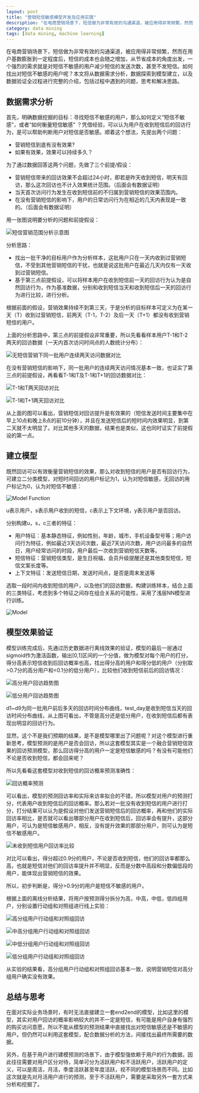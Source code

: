 ```yaml
---
layout: post
title: "营销短信敏感模型开发及应用实践"
description: "在电商营销场景下，短信做为非常有效的沟通渠道，被应用得非常频繁，然而在用户基数膨胀到一定程度后，短信的成本也会随之增加，从节省成本的角度出发，一个强烈的需求就是对短信不敏感的用户减少短信的发送次数，甚至不发短信。这里的关键就是如何找出短信不敏感的用户，本文将介绍如何找出短信不敏感用户的整体分析过程，以及对这类场景的总结与思考。"
category: data mining
tags: [data mining, machine learning]
---
```


在电商营销场景下，短信做为非常有效的沟通渠道，被应用得非常频繁，然而在用户基数膨胀到一定程度后，短信的成本也会随之增加，从节省成本的角度出发，一个强烈的需求就是对短信不敏感的用户减少短信的发送次数，甚至不发短信。如何找出对短信不敏感的用户呢？本文将从数据需求分析，数据探索到模型建立，以及数据验证全过程进行完整的介绍，包括过程中遇到的问题，思考和解决思路。

## 数据需求分析

首先，明确数据挖掘的目标：寻找短信不敏感的用户，那么如何定义“短信不敏感”，或者“如何衡量短信敏感” ？凭借经验，可以认为用户在收到短信后的回访行为，是可以帮助判断用户对短信是否敏感。顺着这个想法，先提出两个问题：

* 营销短信到底有没有效果?
* 如果有效果，效果可以持续多久？

为了通过数据回答这两个问题，先做了三个前提/假设：

* 营销短信带来的回访效果不会超过24小时，即若是昨天收到短信，明天有回访，那么这次回访也不计入效果统计范围。（后面会有数据证明）
* 当天首次访问行为发生在收到短信前的不归属到营销短信的效果范围内。
* 在没有营销短信的影响下，用户的日常访问行为在相近的几天内表现是一致的。（后面会有数据证明）

用一张图说明要分析的问题和前提假设：

![短信营销范围分析示意图](https://ws3.sinaimg.cn/large/0069RVTdgy1fuwrceyfhwj30hs058aat.jpg)

分析思路：

* 找出一批干净的目标用户作为分析样本，这批用户只在一天内收到过营销短信，不受到其他营销短信的干扰，也就是说这批用户在最近几天内仅有一天收到过营销短信。
* 基于第三点前提假设，可以将样本用户在收到短信前一天的回访行为认为是自然回访行为，作为基准数据，分别和收到短信当天和收到短信后一天的回访行为进行比较，进行分析。

根据前面的假设，营销效果持续不到第三天，于是分析的目标样本可定义为在某一天（T）收到过营销短信，前两天（T-1，T-2）及后一天（T+1）都没有收到营销短信的用户。

上面的分析思路中，第三点的前提假设非常重要，所以先看看样本用户T-1和T-2两天的回访数据（一天内首次访问时间点的人数统计分布）：

![无短信营销下同一批用户连续两天访问数据对比](https://ws4.sinaimg.cn/large/0069RVTdgy1fuwr9qqgc9j308w05vmxo.jpg)

在没有营销短信的影响下，同一批用户的连续两天访问情况基本一致，也证实了第三点的前提假设，再看看T-1和T及T-1和T+1的回访数据对比：

![T-1和T两天回访对比](https://ws3.sinaimg.cn/large/0069RVTdgy1fuwr9qjl00j308w066q3e.jpg)

![T-1和T+1两天回访对比](https://ws2.sinaimg.cn/large/0069RVTdgy1fuwr9qcy1lj308w062q3g.jpg)

从上面的图可以看出，营销短信对回访提升是有效果的（短信发送时间主要集中在早上10点和晚上8点的前10分钟），并且在发送短信后的短时间内效果明显，到第二天就不太明显了。对比其他多天的数据，结果也是类似，这也同时证实了前提假设的第一点。

## 建立模型

既然回访可以有效衡量营销短信的效果，那么对收到短信的用户是否有回访行为，可建立二分类模型，对短时间回访的用户标记为1，认为对短信敏感，无回访的用户标记为0，认为对短信不敏感：

![Model Function](https://ws3.sinaimg.cn/large/0069RVTdgy1fuwrewyaflj302s00rq2u.jpg)

u表示用户，s表示用户收到的短信，c表示上下文环境，y表示用户是否回访。

分别构建u，s，c三者的特征：

* 用户特征：基本静态特征，例如性别，年龄，城市，手机设备型号等；用户访问行为特征，例如最近3天访问次数，最近7天访问次数，用户访问最多的自然日，用户经常访问的时段，用户最后一次收到营销短信天数等。
* 短信特征：营销短信类型，是生日祝福，会员升级提醒还是其他类型短信，短信文案长度等。
* 上下文特征：发送短信日期，发送时间点，是否是周末发送等

选取一段时间内收到短信的用户，以及他们的回访数据，构建训练样本，结合上面的三类特征，考虑到多个特征之间存在组合关系的可能性，采用了浅层NN模型进行训练。

![Model](https://ws4.sinaimg.cn/large/0069RVTdgy1fuwr9vk9pfj30dw09ft9p.jpg)

## 模型效果验证

模型训练完成后，先通过历史数据进行离线效果的验证，模型的最后一层通过sigmoid作为激活函数，输出[0,1]区间的一个分值，做为模型对每个用户的打分，得分高表示短信收到后回访概率也高，找出得分高的用户和得分低的用户（分别取>0.7分的高分用户和<0.1分的低分用户），比较他们收到短信前后的回访情况：

![高分用户回访趋势图](https://ws1.sinaimg.cn/large/0069RVTdgy1fuwr9z3sj0j308w064js4.jpg)

![低分用户回访趋势图](https://ws3.sinaimg.cn/large/0069RVTdgy1fuwr9wkl0gj308w068754.jpg)



d1~d9为同一批用户前后多天的回访时间分布曲线，test_day是收到短信当天的回访时间分布曲线，从上图可看出，不管是高分还是低分用户，在收到短信后都有表现出明显的回访行为。

显然，这个不是我们预期的结果，是不是模型哪里出了问题呢？对这个模型进行重新思考，模型预测的是用户是否会回访，所以这套模型其实是一个融合营销短信效果的回访预测模型，那么回访得分高的用户一定是短信敏感的吗？有没有可能他们不论是否收到短信，都会回来呢？

所以先看看这套模型对收到短信的回访概率预测准确性：

![回访概率预测](https://ws4.sinaimg.cn/large/0069RVTdgy1fuwr9v6w38j30dc085gmw.jpg)



可以看出，模型的预测回访率和实际来访率拟合的不错，所以模型对用户的预测打分，代表用户收到短信后的回访概率。那么若对一批没有收到短信的用户进行打分，打分结果可以认为是假设对他们发送营销短信后的回访概率，再和他们的实际回访率相比，是否就可以看出哪部分用户在收到短信后，回访率会有提升，这部分用户，可认为是短信敏感用户，相反，没有提升效果的那部分用户，则可认为是短信不敏感用户。

![未收到短信用户回访率比较](https://ws2.sinaimg.cn/large/0069RVTdgy1fuwr9vdsxkj30dc0730tz.jpg)

对比可以看出，得分超过0.9分的用户，不论是否收到短信，他们的回访率都那么高，也就是短信对他们的回访率提升并不明显，反而是分数中高段和分数偏低段的用户，能体现出营销短信的效果。

所以，初步判断是，得分>0.9分的用户是短信不敏感的用户。

根据上面的离线分析结果，将用户按预测得分拆分为高，中高，中低，低四组用户，分别设置行动组和对照组进行线上实验：

![高分组用户行动组和对照组回访](https://ws3.sinaimg.cn/large/0069RVTdgy1fuwr9yxaeij308w0653z1.jpg)

![中高分组用户行动组和对照组回访](https://ws4.sinaimg.cn/large/0069RVTdgy1fuwr9zc1tej308w06074u.jpg)

![中低分组用户行动组和对照组回访](https://ws2.sinaimg.cn/large/0069RVTdgy1fuwr9yojiyj308w0633z1.jpg)

![低分组用户行动组和对照组回访](https://ws3.sinaimg.cn/large/0069RVTdgy1fuwr9wekakj308w063t96.jpg)

从实验的结果看，高分组用户行动组和对照组回访基本一致，说明营销短信对高分组用户确实没有效果。

## 总结与思考

在面对实际业务场景时，有时无法直接建立一套end2end的模型，比如这里的模型，其实对用户回访的概率影响较大的并不一定是短信，有可能是用户自身有强烈的购买访问意愿，所以不能从模型的预测结果中直接找出对短信敏感还是不敏感的用户。但仍然可以利用这套模型，配合数据分析的方法，间接找出最终所需要的数据。

另外，在基于用户进行建模预测的场景下，由于模型强依赖于用户的行为数据，因此往往需要对用户区分对待，简单可分为活跃用户和不活跃用户，活跃用户的定义，可以是周活，月活，季度活跃甚至年度活跃，视不同的模型场景而不同。比如这次就是先对月活用户进行的预测，至于不活跃用户，需要是采取另外一套方式来分析和挖掘了。